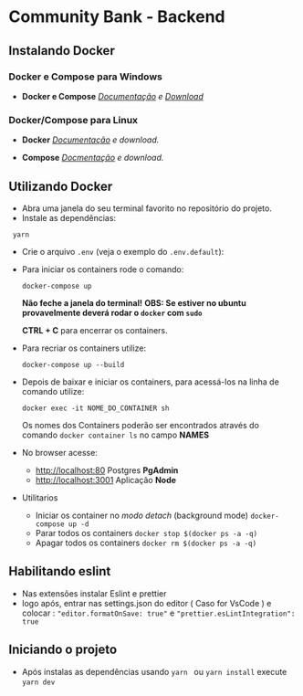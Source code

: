 # Community Bank - Backend

## Instalando Docker

### Docker e Compose para Windows

- **Docker e Compose** _[Documentação](https://docs.docker.com/docker-for-windows/install/ "Documentação Docker") e [Download](https://download.docker.com/win/stable/Docker%20for%20Windows%20Installer.exe "Página de download Docker e Compose")_

### Docker/Compose para Linux

- **Docker** _[Documentação](https://docs.docker.com/install/linux/docker-ee/ubuntu/) e download._

- **Compose** _[Docmentação](https://docs.docker.com/compose/install/) e download._

## Utilizando Docker

- Abra uma janela do seu terminal favorito no repositório do projeto.
- Instale as dependências:

```
 yarn
```

- Crie o arquivo `.env` (veja o exemplo do `.env.default`):
- Para iniciar os containers rode o comando:

  ```
  docker-compose up
  ```

  **Não feche a janela do terminal!**
  **OBS: Se estiver no ubuntu provavelmente deverá rodar o `docker` com `sudo`**

  **CTRL + C** para encerrar os containers.

- Para recriar os containers utilize:

  ```
  docker-compose up --build
  ```

- Depois de baixar e iniciar os containers, para acessá-los na linha de comando utilize:

  ```
  docker exec -it NOME_DO_CONTAINER sh
  ```

  Os nomes dos Containers poderão ser encontrados através do comando `docker container ls` no campo **NAMES**

- No browser acesse:

  - [http://localhost:80](http://localhost:80) Postgres **PgAdmin**
  - [http://localhost:3001](http://localhost:3001) Aplicação **Node**

- Utilitarios
  - Iniciar os container no _modo detach_ (background mode) `docker-compose up -d`
  - Parar todos os containers `docker stop $(docker ps -a -q)`
  - Apagar todos os containers `docker rm $(docker ps -a -q)`

## Habilitando eslint

- Nas extensões instalar Eslint e prettier
- logo após, entrar nas settings.json do editor ( Caso for VsCode ) e colocar : `"editor.formatOnSave: true"` e `"prettier.esLintIntegration": true`

## Iniciando o projeto

- Após instalas as dependências usando `yarn ` ou `yarn install` execute `yarn dev`
